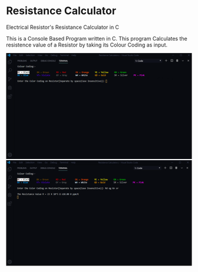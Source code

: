 # Resistance Calculator
Electrical Resistor's Resistance Calculator in C

This is a Console Based Program written in C. This program Calculates the resistence value of a Resistor by taking its Colour Coding as input.

![First Console](/Preview/Console-1.png)
![Last Console](/Preview/Console-2.png)
